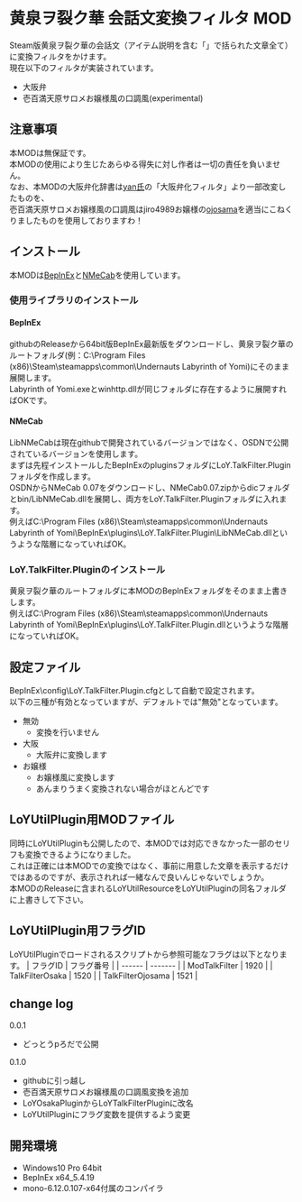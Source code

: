 # 黄泉ヲ裂ク華 会話文変換フィルタ MOD

Steam版黄泉ヲ裂ク華の会話文（アイテム説明を含む「」で括られた文章全て）に変換フィルタをかけます。<br>
現在以下のフィルタが実装されています。<br>
- 大阪弁
- 壱百満天原サロメお嬢様風の口調風(experimental)

## 注意事項

本MODは無保証です。<br>
本MODの使用により生じたあらゆる得失に対し作者は一切の責任を負いません。<br>
なお、本MODの大阪弁化辞書は[yan氏](http://www.yansite.jp/index.html)の「大阪弁化フィルタ」より一部改変したものを、<br>
壱百満天原サロメお嬢様風の口調風はjiro4989お嬢様の[ojosama](https://github.com/jiro4989/ojosama)を適当にこねくりましたものを使用しておりますわ！

## インストール

本MODは[BepInEx](https://github.com/BepInEx/BepInEx)と[NMeCab](https://ja.osdn.net/projects/nmecab/)を使用しています。

### 使用ライブラリのインストール

#### BepInEx

githubのReleaseから64bit版BepInEx最新版をダウンロードし、黄泉ヲ裂ク華のルートフォルダ(例：C:\Program Files (x86)\Steam\steamapps\common\Undernauts Labyrinth of Yomi\)にそのまま展開します。<br>
Labyrinth of Yomi.exeとwinhttp.dllが同じフォルダに存在するように展開すればOKです。

#### NMeCab

LibNMeCabは現在githubで開発されているバージョンではなく、OSDNで公開されているバージョンを使用します。<br>
まずは先程インストールしたBepInExのpluginsフォルダにLoY.TalkFilter.Pluginフォルダを作成します。<br>
OSDNからNMeCab 0.07をダウンロードし、NMeCab0.07.zipからdicフォルダとbin/LibNMeCab.dllを展開し、両方をLoY.TalkFilter.Pluginフォルダに入れます。<br>
例えばC:\Program Files (x86)\Steam\steamapps\common\Undernauts Labyrinth of Yomi\BepInEx\plugins\LoY.TalkFilter.Plugin\LibNMeCab.dllというような階層になっていればOK。

### LoY.TalkFilter.Pluginのインストール

黄泉ヲ裂ク華のルートフォルダに本MODのBepInExフォルダをそのまま上書きします。<br>
例えばC:\Program Files (x86)\Steam\steamapps\common\Undernauts Labyrinth of Yomi\BepInEx\plugins\LoY.TalkFilter.Plugin.dllというような階層になっていればOK。

## 設定ファイル

BepInEx\config\LoY.TalkFilter.Plugin.cfgとして自動で設定されます。<br>
以下の三種が有効となっていますが、デフォルトでは"無効"となっています。<br>
- 無効
  - 変換を行いません
- 大阪
  - 大阪弁に変換します
- お嬢様
  - お嬢様風に変換します
  - あんまりうまく変換されない場合がほとんどです

## LoYUtilPlugin用MODファイル

同時にLoYUtilPluginも公開したので、本MODでは対応できなかった一部のセリフも変換できるようになりました。<br>
これは正確には本MODでの変換ではなく、事前に用意した文章を表示するだけではあるのですが、表示されれば一緒なんで良いんじゃないでしょうか。<br>
本MODのReleaseに含まれるLoYUtilResourceをLoYUtilPluginの同名フォルダに上書きして下さい。<br>

## LoYUtilPlugin用フラグID

LoYUtilPluginでロードされるスクリプトから参照可能なフラグは以下となります。
| フラグID | フラグ番号 |
| ------ | ------- |
| ModTalkFilter | 1920 |
| TalkFilterOsaka | 1520 |
| TalkFilterOjosama | 1521 |

## change log

0.0.1
- どっとうpろだで公開

0.1.0
- githubに引っ越し
- 壱百満天原サロメお嬢様風の口調風変換を追加
- LoYOsakaPluginからLoYTalkFilterPluginに改名
- LoYUtilPluginにフラグ変数を提供するよう変更


## 開発環境

- Windows10 Pro 64bit
- BepInEx x64_5.4.19
- mono-6.12.0.107-x64付属のコンパイラ
